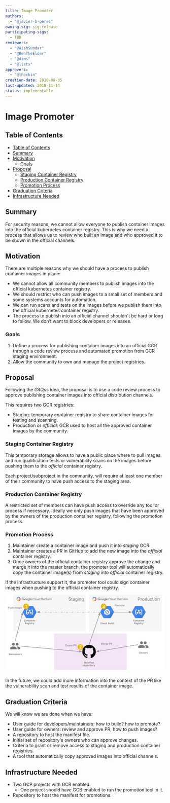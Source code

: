 ```yaml
---
title: Image Promoter
authors:
  - "@javier-b-perez"
owning-sig: sig-release
participating-sigs:
  - TBD
reviewers:
  - "@AishSundar"
  - "@BenTheElder"
  - "@dims"
  - "@listx"
approvers:
  - "@thockin"
creation-date: 2018-09-05
last-updated: 2018-11-14
status: implementable
---
```


# Image Promoter

## Table of Contents

<!-- toc -->

* [Table of Contents](#table-of-contents)
* [Summary](#summary)
* [Motivation](#motivation)
  * [Goals](#goals)
* [Proposal](#proposal)
  * [Staging Container Registry](#staging-container-registry)
  * [Production Container Registry](#production-container-registry)
  * [Promotion Process](#promotion-process)
* [Graduation Criteria](#graduation-criteria)
* [Infrastructure Needed](#infrastructure-needed)


<!-- /toc -->

## Summary

For security reasons, we cannot allow everyone to publish container images into the official kubernetes container registry. This is why we need a process that allows us to review who built an image and who approved it to be shown in the official channels.


## Motivation

There are multiple reasons why we should have a process to publish container images in place:

* We cannot allow all community members to publish images into the official kubernetes container registry.
* We should restrict who can push images to a small set of members and some systems accounts for automation.
* We can run scans and tests on the images before we publish them into the official kubernetes container registry.
* The process to publish into an official channel shouldn't be hard or long to follow. We don’t want to block developers or releases.

### Goals

1. Define a process for publishing container images into an official GCR through a code review process and automated promotion from GCR staging environment.
1. Allow the community to own and manage the project registries.

## Proposal

Following the *GitOps* idea, the proposal is to use a code review process to approve publishing container images into official distribution channels.

This requires two GCR registries:

* Staging: temporary container registry to share container images for testing and scanning.
* Production or *official*: GCR used to host all the approved container images by the community.

### Staging Container Registry

This temporary storage allows to have a public place where to pull images and run qualification tests or vulnerability scans on the images before pushing them to the *official* container registry.

Each project/subproject in the community, will require at least one member of their community to have push access to the staging area.

### Production Container Registry

A restricted set of members can have push access to override any tool or process if necessary.
Ideally we only push images that have been approved by the owners of the production container registry, following the promotion process.

### Promotion Process

1. Maintainer create a container image and push it into *staging* GCR.
1. Maintainer creates a PR in GitHub to add the new image into the *official* container registry.
1. Once owners of the official container registry approve the change and merge it into the master branch, the promoter tool will automatically copy the container image(s) from *staging* into *official* container registry.

If the infrastructure support it, the promoter tool could sign container images when pushing to the official container registry.

![Promote process](promote-process.jpg?raw=true "Promote process")

In the future, we could add more information into the context of the PR like the vulnerability scan and test results of the container image.

## Graduation Criteria

We will know we are done when we have:

* User guide for developers/maintainers: how to build? how to promote?
* User guide for owners: review and approve PR, how to push images?
* A repository to host the manifest file.
* Initial set of repository's owners who can approve changes.
* Criteria to grant or remove access to staging and production container registries.
* A tool that automatically copy approved images into official channels.

## Infrastructure Needed

* Two GCP projects with GCR enabled.
  * One project should have GCB enabled to run the promotion tool in it.
* Repository to host the manifest for promotions.

